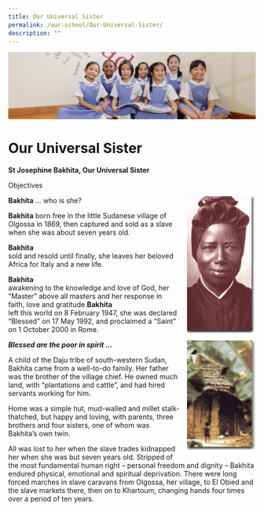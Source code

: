 ```yaml
---
title: Our Universal Sister
permalink: /our-school/Our-Universal-Sister/
description: ""
---
```

![](/images/UsefulVideos.jpg)

Our Universal Sister
====================

<b>St Josephine Bakhita, Our Universal Sister</b>

Objectives

<img src="/images/pic_bakhita.gif" style="width:140px;height:290px;margin-left:15px;" align = "right"> <b>Bakhita</b> … who is she?

<b>Bakhita</b> 
born free in the little Sudanese village of Olgossa in 1869, then captured and sold as a slave when she was about seven years old.

<b>Bakhita</b>  
sold and resold until finally, she leaves her beloved Africa for Italy and a new life.


<b>Bakhita</b>  
awakening to the knowledge and love of God, her “Master” above all masters and her response in faith, love and gratitude.<b>Bakhita</b>  
left this world on 8 February 1947, she was declared “Blessed” on 17 May 1992, and proclaimed a “Saint” on 1 October 2000 in Rome.


<img src="/images/pic_bakhita1.gif" style="width:140px;height:230px;margin-left:15px;" align = "right"> <i><b>Blessed are the poor in spirit …</b></i>

A child of the Daju tribe of south-western Sudan, Bakhita came from a well-to-do family. Her father was the brother of the village chief. He owned much land, with “plantations and cattle”, and had hired servants working for him.


Home was a simple hut, mud-walled and millet stalk-thatched, but happy and loving, with parents, three brothers and four sisters, one of whom was Bakhita’s own twin.

All was lost to her when the slave trades kidnapped her when she was but seven years old. Stripped of the most fundamental human right – personal freedom and dignity – Bakhita endured physical, emotional and spiritual deprivation. There were long forced marches in slave caravans from Olgossa, her village, to El Obied and the slave markets there, then on to Khartoum, changing hands four times over a period of ten years.